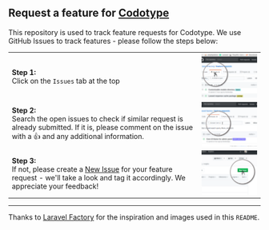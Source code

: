 ## Request a feature for [Codotype](https://codotype.io)
This repository is used to track feature requests for Codotype. We use GitHub Issues to track features - please follow the steps below:

|||
|--|--|
|**Step 1:**<br/>Click on the `Issues` tab at the top| ![Click on issues tab](./img/click-on-issues-tab.png "Click on issues tab") |
|**Step 2:**<br/>Search the open issues to check if similar request is already submitted. If it is, please comment on the issue with a :+1: and any additional information.|![Find if similar request is already submitted](./img/find-if-similar-request-is-already-submitted.png "Find if similar request is already submitted") |
|**Step 3:**<br/>If not, please create a [New Issue](https://github.com/codotype/feature-requests/issues/new) for your feature request - we'll take a look and tag it accordingly. We appreciate your feedback!|![Create a new issue](./img/create-a-new-issue.png "Create a new issue")|

---

Thanks to [Laravel Factory](https://github.com/laravel-factory/feature-requests) for the inspiration and images used in this `README`.